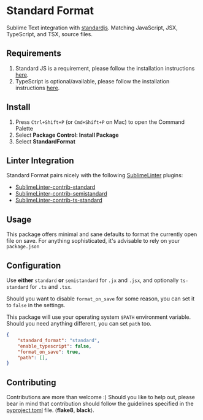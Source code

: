 # Standard Format

Sublime Text integration with [standardjs](https://standardjs.com/). Matching JavaScript, JSX, TypeScript, and TSX, source files.

## Requirements

1. Standard JS is a requirement, please follow the installation instructions [here](https://standardjs.com/index.html#install).
2. TypeScript is optional/available, please follow the installation instructions [here](https://standardjs.com/#typescript).

## Install

1. Press `Ctrl+Shift+P` (or `Cmd+Shift+P` on Mac) to open the Command Palette
2. Select **Package Control: Install Package**
3. Select **StandardFormat**

## Linter Integration

Standard Format pairs nicely with the following [SublimeLinter](https://www.sublimelinter.com/en/latest/) plugins:

- [SublimeLinter-contrib-standard](https://packagecontrol.io/packages/SublimeLinter-contrib-standard)
- [SublimeLinter-contrib-semistandard](https://packagecontrol.io/packages/SublimeLinter-contrib-semistandard)
- [SublimeLinter-contrib-ts-standard](https://packagecontrol.io/packages/SublimeLinter-contrib-ts-standard)

## Usage

This package offers minimal and sane defaults to format the currently open file on save. For anything sophisticated, it's advisable to rely on your `package.json`

## Configuration

Use **either** `standard` **or** `semistandard` for `.jx` and `.jsx`, and optionally `ts-standard` for `.ts` and `.tsx`.

Should you want to disable `format_on_save` for some reason, you can set it to `false` in the settings.

This package will use your operating system `$PATH` environment variable. Should you need anything different, you can set `path` too.

```json
{
    "standard_format": "standard",
    "enable_typescript": false,
    "format_on_save": true,
    "path": [],
}
```

## Contributing

Contributions are more than welcome :) Should you like to help out, please bear in mind that contribution should follow the guidelines specified in the [pyproject.toml](./pyproject.toml) file. (**flake8**, **black**).
